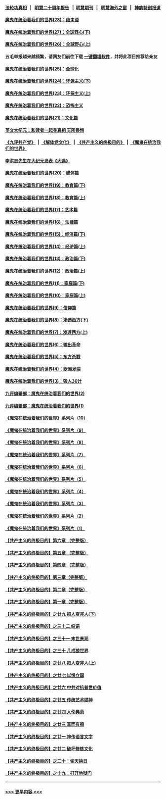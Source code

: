 #### [法轮功真相](https://github.com/gfw-breaker/truth/blob/master/README.md?t=0) &nbsp;&nbsp;|&nbsp;&nbsp; [明慧二十周年报告](https://github.com/gfw-breaker/mh-reports/blob/master/README.md?t=0) &nbsp;&nbsp;|&nbsp;&nbsp;[明慧期刊](https://github.com/gfw-breaker/mh-qikan) &nbsp;&nbsp;|&nbsp;&nbsp; [明慧海外之窗](https://github.com/gfw-breaker/mh-news/blob/master/README.md?t=0) &nbsp;&nbsp;|&nbsp;&nbsp; [神韵特别报道](https://github.com/gfw-breaker/mh-news/blob/master/shenyun.md?t=0)
#### [魔鬼在统治着我们的世界(28)：结束语](../pages/nsc422/n10936246.md?t=06232301) 
#### [魔鬼在统治着我们的世界(27)：全球野心(下)](../pages/nsc422/n10928319.md?t=06232301) 
#### [魔鬼在统治着我们的世界(26)：全球野心(上)](../pages/nsc422/n10900318.md?t=06232301) 
#### 五毛举报越来越频繁，请网友们前往下载 [一键翻墙软件](https://github.com/gfw-breaker/ssr-accounts)，并将此项目推荐给亲友
#### [魔鬼在统治着我们的世界(25)：全球化](../pages/nsc422/n10788205.md?t=06232301) 
#### [魔鬼在统治着我们的世界(24)：环保主义(下)](../pages/nsc422/n10695307.md?t=06232301) 
#### [魔鬼在统治着我们的世界(23)：环保主义(上)](../pages/nsc422/n10688613.md?t=06232301) 
#### [魔鬼在统治着我们的世界(22)：恐怖主义](../pages/nsc422/n10614727.md?t=06232301) 
#### [魔鬼在统治着我们的世界(21)：文化篇](../pages/nsc422/n10597706.md?t=06232301) 
#### [英文大纪元：和读者一起寻真相 无所畏惧](../pages/nsc422/n12542027.md?t=06232301) 
#### [《九评共产党》](https://github.com/begood0513/9ping.md/blob/master/README.md) &nbsp;|&nbsp; [《解体党文化》](../../../../jtdwh.md/blob/master/README.md)  &nbsp;|&nbsp; [《共产主义的终极目的》](../../../../gczydzjmd.md/blob/master/README.md) &nbsp;|&nbsp; [《魔鬼在统治我们的世界》](../../../../mgztzwmdsj.md/blob/master/README.md) 
#### [李洪志先生在大纪元发表《大选》](../pages/nsc422/n12534746.md?t=06232301) 
#### [魔鬼在统治着我们的世界(20)：媒体篇](../pages/nsc422/n10586579.md?t=06232301) 
#### [魔鬼在统治着我们的世界(19)：教育篇(下)](../pages/nsc422/n10564808.md?t=06232301) 
#### [魔鬼在统治着我们的世界(18)：教育篇(上)](../pages/nsc422/n10526970.md?t=06232301) 
#### [魔鬼在统治着我们的世界(17)：艺术篇](../pages/nsc422/n10499093.md?t=06232301) 
#### [魔鬼在统治着我们的世界(16)：法律篇](../pages/nsc422/n10485969.md?t=06232301) 
#### [魔鬼在统治着我们的世界(15)：经济篇(下)](../pages/nsc422/n10469975.md?t=06232301) 
#### [魔鬼在统治着我们的世界(14)：经济篇(上)](../pages/nsc422/n10457370.md?t=06232301) 
#### [魔鬼在统治着我们的世界(13)：政治篇(下)](../pages/nsc422/n10448270.md?t=06232301) 
#### [魔鬼在统治着我们的世界(12)：政治篇(上)](../pages/nsc422/n10444576.md?t=06232301) 
#### [魔鬼在统治着我们的世界(11)：家庭篇(下)](../pages/nsc422/n10440961.md?t=06232301) 
#### [魔鬼在统治着我们的世界(10)：家庭篇(上)](../pages/nsc422/n10435448.md?t=06232301) 
#### [魔鬼在统治着我们的世界(9)：信仰篇](../pages/nsc422/n10432159.md?t=06232301) 
#### [魔鬼在统治着我们的世界(8)：渗透西方(下)](../pages/nsc422/n10429603.md?t=06232301) 
#### [魔鬼在统治着我们的世界(7)：渗透西方(上)](../pages/nsc422/n10426013.md?t=06232301) 
#### [魔鬼在统治着我们的世界(6)：输出革命](../pages/nsc422/n10421536.md?t=06232301) 
#### [魔鬼在统治着我们的世界(5)：东方杀戮](../pages/nsc422/n10417707.md?t=06232301) 
#### [魔鬼在统治着我们的世界(4)：欧洲发端](../pages/nsc422/n10414890.md?t=06232301) 
#### [魔鬼在统治着我们的世界(3)：毁人36计](../pages/nsc422/n10411583.md?t=06232301) 
#### [九评编辑部：魔鬼在统治着我们的世界(2)](../pages/nsc422/n10410036.md?t=06232301) 
#### [九评编辑部：魔鬼在统治着我们的世界(1)](../pages/nsc422/n10406825.md?t=06232301) 
#### [《魔鬼在统治着我们的世界》系列片（10）](../pages/nsc422/n12292670.md?t=06232301) 
#### [《魔鬼在统治着我们的世界》系列片（9）](../pages/nsc422/n12290859.md?t=06232301) 
#### [《魔鬼在统治着我们的世界》系列片（8）](../pages/nsc422/n12287445.md?t=06232301) 
#### [《魔鬼在统治着我们的世界》系列片（7）](../pages/nsc422/n12283425.md?t=06232301) 
#### [《魔鬼在统治着我们的世界》系列片（6）](../pages/nsc422/n12282314.md?t=06232301) 
#### [《魔鬼在统治着我们的世界》系列片（5）](../pages/nsc422/n12281419.md?t=06232301) 
#### [《魔鬼在统治着我们的世界》系列片（4）](../pages/nsc422/n12274024.md?t=06232301) 
#### [《魔鬼在统治着我们的世界》系列片（3）](../pages/nsc422/n12271322.md?t=06232301) 
#### [《魔鬼在统治着我们的世界》系列片（2）](../pages/nsc422/n12269049.md?t=06232301) 
#### [《魔鬼在统治着我们的世界》系列片（1）](../pages/nsc422/n12267575.md?t=06232301) 
#### [【共产主义的终极目的】第六章 （完整版）](../pages/nsc422/n11428913.md?t=06232301) 
#### [【共产主义的终极目的】第五章 （完整版）](../pages/nsc422/n11428912.md?t=06232301) 
#### [【共产主义的终极目的】第四章 （完整版）](../pages/nsc422/n11428907.md?t=06232301) 
#### [【共产主义的终极目的】第三章（完整版）](../pages/nsc422/n11428848.md?t=06232301) 
#### [【共产主义的终极目的】第二章（完整版）](../pages/nsc422/n11428831.md?t=06232301) 
#### [【共产主义的终极目的】第一章（完整版）](../pages/nsc422/n11417651.md?t=06232301) 
#### [【共产主义的终极目的】之廿九 把人变非人(下)](../pages/nsc422/n11344140.md?t=06232301) 
#### [【共产主义的终极目的】之三十二 结语](../pages/nsc422/n11360535.md?t=06232301) 
#### [【共产主义的终极目的】之三十一 末世景观](../pages/nsc422/n11351129.md?t=06232301) 
#### [【共产主义的终极目的】之三十 几成狼世界](../pages/nsc422/n11348280.md?t=06232301) 
#### [【共产主义的终极目的】之廿八 把人变非人(上)](../pages/nsc422/n11340492.md?t=06232301) 
#### [【共产主义的终极目的】之廿七 以恨立国](../pages/nsc422/n11336944.md?t=06232301) 
#### [【共产主义的终极目的】之廿六 中共对抗普世价值](../pages/nsc422/n11324785.md?t=06232301) 
#### [【共产主义的终极目的】之廿五 传统艺术颂神](../pages/nsc422/n11296396.md?t=06232301) 
#### [【共产主义的终极目的】之廿四 人伦典范](../pages/nsc422/n11296397.md?t=06232301) 
#### [【共产主义的终极目的】之廿三 富而有德](../pages/nsc422/n11283598.md?t=06232301) 
#### [【共产主义的终极目的】之廿一 神传语言文字](../pages/nsc422/n11263265.md?t=06232301) 
#### [【共产主义的终极目的】之廿二 破坏修炼文化](../pages/nsc422/n11245728.md?t=06232301) 
#### [【共产主义的终极目的】之二十：偷天换日](../pages/nsc422/n11238846.md?t=06232301) 
#### [【共产主义的终极目的】之十九：打开地狱门](../pages/nsc422/n11206376.md?t=06232301) 

----
#### [ >>> 更早内容 <<< ](../indexes/nsc422-earlier.md)
